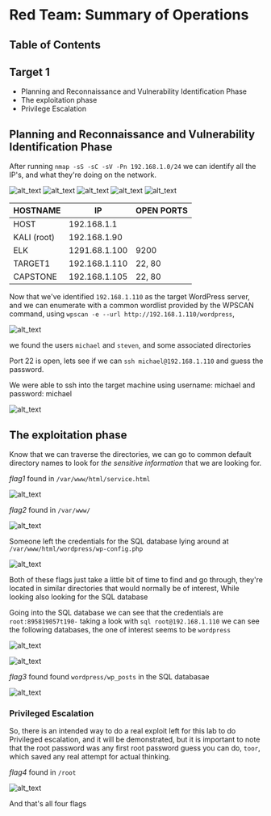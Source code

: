# Red Team: Summary of Operations
## Table of Contents
## **Target 1**
  - Planning and Reconnaissance and Vulnerability Identification Phase
  - The exploitation phase
  - Privilege Escalation

## Planning and Reconnaissance and Vulnerability Identification Phase

After running `nmap -sS -sC -sV -Pn 192.168.1.0/24` we can identify all the IP's, and what they're doing on the network.

![alt_text](pictures/nmapscan1.PNG)
![alt_text](pictures/nmapscan2.PNG)
![alt_text](pictures/nmapscan3.PNG)
![alt_text](pictures/nmapscan4.PNG)
![alt_text](pictures/nmapscan5.PNG)

| HOSTNAME       |     IP        | OPEN PORTS |
|----------------|---------------|------------|
| HOST           | 192.168.1.1   |            |
| KALI (root)    | 192.168.1.90  |            |
| ELK            | 1291.68.1.100 |   9200     |
| TARGET1        | 192.168.1.110 |  22, 80    |
| CAPSTONE       | 192.168.1.105 |  22, 80    |

Now that we've identified `192.168.1.110` as the target WordPress server, and we can enumerate with a common wordlist provided by the WPSCAN command, using `wpscan -e --url http://192.168.1.110/wordpress`,

![alt_text](pictures/wpscan.PNG)

we found the users `michael` and `steven`, and some associated directories

Port 22 is open, lets see if we can `ssh michael@192.168.1.110` and guess the password.

We were able to ssh into the target machine using username: michael and password: michael

![alt_text](pictures/ssh.PNG)

## The exploitation phase
Know that we can traverse the directories, we can go to common default directory names to look for *the sensitive information* that we are looking for.

*flag1*
found in `/var/www/html/service.html`

![alt_text](pictures/flag1.PNG)

*flag2*
found in `/var/www/`

![alt_text](pictures/flag2.PNG)

Someone left the credentials for the SQL database lying around at `/var/www/html/wordpress/wp-config.php`

![alt_text](pictures/sqldb.PNG)

Both of these flags just take a little bit of time to find and go through, they're located in similar directories that would normally be of interest, While looking also looking for the SQL database

Going into the SQL database we can see that the credentials are `root:895819057t190-` taking a look with `sql root@192.168.1.110` we can see the following databases, the one of interest seems to be `wordpress`

![alt_text](pictures/sqldb1.PNG)

![alt_text](pictures/sqldb2.PNG)

*flag3* found found `wordpress/wp_posts` in the SQL databasae

![alt_text](pictures/flag3.PNG)

### Privileged Escalation

So, there is an intended way to do a real exploit left for this lab to do Privileged escalation, and it will be demonstrated, but it is important to note that the root password was any first root password guess you can do, `toor`, which saved any real attempt for actual thinking.

*flag4* 
found in `/root`

![alt_text](pictures/flag4.PNG)

And that's all four flags
